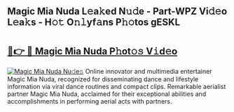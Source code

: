 ## Magic Mia Nuda L𝚎a𝚔ed N𝚞𝚍e - Part-WPZ Vi𝚍𝚎o L𝚎a𝚔s - H𝚘𝚝 O𝚗𝚕yf𝚊ns P𝚑𝚘tos gESKL

# <h2><a href="http://kfc9vv3.oniu.top/?m=Magic+Mia+Nuda">🔗👉 🔴 Magic Mia Nuda P𝚑ot𝚘𝚜 V𝚒d𝚎o</a></h2>

[![Magic Mia Nuda Nu𝚍e𝚜](https://i.imgur.com/0qMVB7G.gif)](http://kfc9vv3.oniu.top/?m=Magic+Mia+Nuda)
Online innovator and multimedia entertainer Magic Mia Nuda, recognized for disseminating dance and lifestyle information via viral dance routines and compact clips. Remarkable aerialist partner Magic Mia Nuda, acclaimed for their exceptional abilities and accomplishments in performing aerial acts with partners.  
